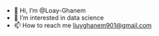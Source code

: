- 👋 Hi, I’m @Loay-Ghanem
- 👀 I’m interested in data science
- 📫 How to reach me liuyghanem901@gmail.com


<!---
Loay-Ghanem/Loay-Ghanem is a ✨ special ✨ repository because its `README.md` (this file) appears on your GitHub profile.
You can click the Preview link to take a look at your changes.
--->
